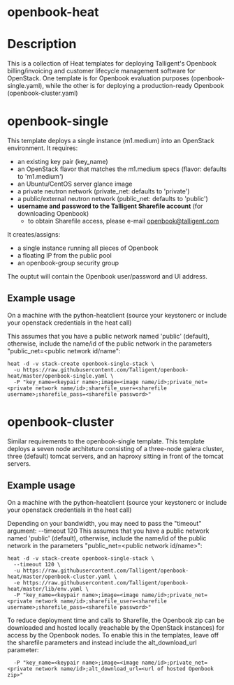 # openbook-heat

Description
===========
This is a collection of Heat templates for deploying Talligent's Openbook
billing/invoicing and customer lifecycle management software for OpenStack.
One template is for Openbook evaluation purposes (openbook-single.yaml),
while the other is for deploying a production-ready Openbook (openbook-cluster.yaml)

openbook-single
===============
This template deploys a single instance (m1.medium) into an OpenStack
environment.  It requires:
* an existing key pair (key_name)
* an OpenStack flavor that matches the m1.medium specs (flavor: defaults to 'm1.medium')
* an Ubuntu/CentOS server glance image
* a private neutron network (private_net: defaults to 'private')
* a public/external neutron network (public_net: defaults to 'public')
* **username and password to the Talligent Sharefile account** (for downloading Openbook)
  * to obtain Sharefile access, please e-mail openbook@talligent.com

It creates/assigns:
* a single instance running all pieces of Openbook
* a floating IP from the public pool
* an openbook-group security group

The ouptut will contain the Openbook user/password and UI address.

Example usage
-------------
On a machine with the python-heatclient (source your keystonerc or include your openstack credentials in the heat call)

This assumes that you have a public network named 'public' (default), otherwise, include the name/id
of the public network in the parameters "public_net=<public network id/name":

```
heat -d -v stack-create openbook-single-stack \
  -u https://raw.githubusercontent.com/Talligent/openbook-heat/master/openbook-single.yaml \
  -P "key_name=<keypair name>;image=<image name/id>;private_net=<private network name/id>;sharefile_user=<sharefile username>;sharefile_pass=<sharefile password>"
```


openbook-cluster
================
Similar requirements to the openbook-single template. This template deploys a seven node architeture
consisting of a three-node galera cluster, three (default) tomcat servers, and an haproxy sitting in
front of the tomcat servers.  


Example usage
-------------
On a machine with the python-heatclient (source your keystonerc or include your openstack credentials in the heat call)

Depending on your bandwidth, you may need to pass the "timeout" argument: --timeout 120
This assumes that you have a public network named 'public' (default), otherwise, include the name/id
of the public network in the parameters "public_net=<public network id/name>":

```
heat -d -v stack-create openbook-single-stack \
  --timeout 120 \
  -u https://raw.githubusercontent.com/Talligent/openbook-heat/master/openbook-cluster.yaml \
  -e https://raw.githubusercontent.com/Talligent/openbook-heat/master/lib/env.yaml \
  -P "key_name=<keypair name>;image=<image name/id>;private_net=<private network name/id>;sharefile_user=<sharefile username>;sharefile_pass=<sharefile password>"
```

To reduce deployment time and calls to Sharefile, the Openbook zip can be downloaded and hosted
locally (reachable by the OpenStack instances) for access by the Openbook nodes.  To enable this
in the templates, leave off the sharefile parameters and instead include the alt_download_url
parameter:
```
  -P "key_name=<keypair name>;image=<image name/id>;private_net=<private network name/id>;alt_download_url=<url of hosted Openbook zip>"
```
